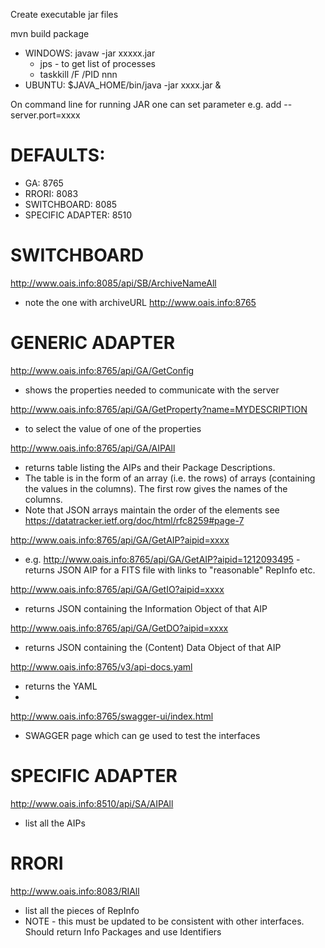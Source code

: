 Create executable jar files

mvn build package

- WINDOWS: javaw -jar xxxxx.jar
  - jps - to get list of processes
  - taskkill /F /PID nnn
- UBUNTU:  $JAVA_HOME/bin/java -jar xxxx.jar &

On command line for running JAR one can set parameter e.g. add --server.port=xxxx

# DEFAULTS:
- GA: 8765
- RRORI: 8083
- SWITCHBOARD: 8085
- SPECIFIC ADAPTER: 8510

# SWITCHBOARD
http://www.oais.info:8085/api/SB/ArchiveNameAll
- note the one with archiveURL http://www.oais.info:8765

# GENERIC ADAPTER
http://www.oais.info:8765/api/GA/GetConfig
- shows the properties needed to communicate with the server

http://www.oais.info:8765/api/GA/GetProperty?name=MYDESCRIPTION
- to select the value of one of the properties

http://www.oais.info:8765/api/GA/AIPAll		
- returns table listing the AIPs and their Package Descriptions.
- The table is in the form of an array (i.e. the rows) of arrays (containing the values in the columns). The first row gives the names of the columns.
- Note that JSON arrays maintain the order of the elements see https://datatracker.ietf.org/doc/html/rfc8259#page-7

http://www.oais.info:8765/api/GA/GetAIP?aipid=xxxx 
- e.g. http://www.oais.info:8765/api/GA/GetAIP?aipid=1212093495 - returns JSON AIP for a FITS file with links to "reasonable" RepInfo etc.

http://www.oais.info:8765/api/GA/GetIO?aipid=xxxx   
- returns JSON containing the Information Object of that AIP

http://www.oais.info:8765/api/GA/GetDO?aipid=xxxx   
- returns JSON containing the (Content) Data Object of that AIP

http://www.oais.info:8765/v3/api-docs.yaml
- returns the YAML
- 
http://www.oais.info:8765/swagger-ui/index.html
- SWAGGER page which can ge used to test the interfaces


# SPECIFIC ADAPTER
http://www.oais.info:8510/api/SA/AIPAll
- list all the AIPs

# RRORI
http://www.oais.info:8083/RIAll
- list all the pieces of RepInfo
- NOTE - this must be updated to be consistent with other interfaces. Should return Info Packages and use Identifiers


